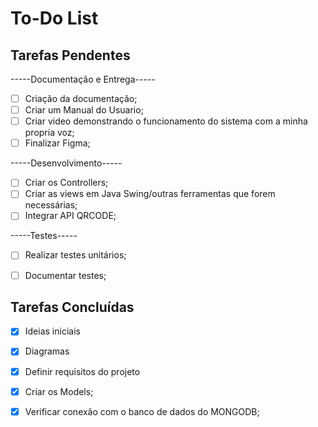 # To-Do List

## Tarefas Pendentes

-----Documentação e Entrega-----
- [ ] Criação da documentação;
- [ ] Criar um Manual do Usuario;
- [ ] Criar video demonstrando o funcionamento do sistema com a minha propria voz;
- [ ] Finalizar Figma;

-----Desenvolvimento-----
- [ ] Criar os Controllers;
- [ ] Criar as views em Java Swing/outras ferramentas que forem necessárias;
- [ ] Integrar API QRCODE;

-----Testes-----
- [ ] Realizar testes unitários;
- [ ] Documentar testes;


## Tarefas Concluídas

- [x] Ideias iniciais
- [x] Diagramas
- [x] Definir requisitos do projeto
- [x] Criar os Models;
- [x] Verificar conexão com o banco de dados do MONGODB;

